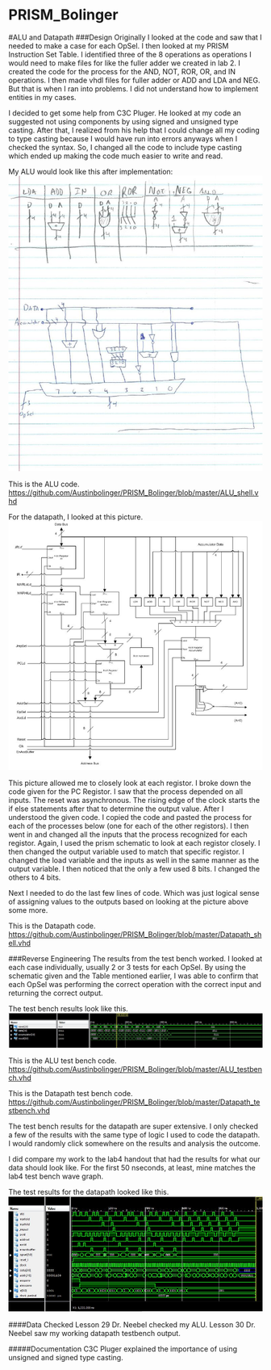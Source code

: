 PRISM_Bolinger
==============

#ALU and Datapath
###Design
Originally I looked at the code and saw that I needed to make a case for each OpSel. I then looked at my PRISM Instruction Set Table. I identified three of the 8 operations as operations I would need to make files for like the fuller adder we created in lab 2. I created the code for the process for the AND, NOT, ROR, OR, and IN operations. I then made vhdl files for fuller adder or ADD and LDA and NEG. But that is when I ran into problems. I did not understand how to implement entities in my cases. 

I decided to get some help from C3C Pluger. He looked at my code an suggested not using components by using signed and unsigned type casting. After that, I realized from his help that I could change all my coding to type casting because I would have run into errors anyways when I checked the syntax. So, I changed all the code to include type casting which ended up making the code much easier to write and read.

My ALU would look like this after implementation:
![ALU drawing](https://github.com/Austinbolinger/PRISM_Bolinger/blob/master/ALU_Drawing.JPG?raw=true "ALU Drawing")

This is the ALU code.
https://github.com/Austinbolinger/PRISM_Bolinger/blob/master/ALU_shell.vhd

For the datapath, I looked at this picture.
![prism schematic](https://github.com/Austinbolinger/PRISM_Bolinger/blob/master/prismschematic.JPG?raw=true "PRISM Schematic")

This picture allowed me to closely look at each registor. I broke down the code given for the PC Registor. I saw that the process depended on all inputs. The reset was asynchronous. The rising edge of the clock starts the if else statements after that to determine the output value. After I understood the given code. I copied the code and pasted the process for each of the processes below (one for each of the other registors). I then went in and changed all the inputs that the process recognized for each registor. Again, I used the prism schematic to look at each registor closely. I then changed the output variable used to match that specific registor. I changed the load variable and the inputs as well in the same manner as the output variable. I then noticed that the only a few used 8 bits. I changed the others to 4 bits.

Next I needed to do the last few lines of code. Which was just logical sense of assigning values to the outputs based on looking at the picture above some more.

This is the Datapath code.
https://github.com/Austinbolinger/PRISM_Bolinger/blob/master/Datapath_shell.vhd

###Reverse Engineering
The results from the test bench worked. I looked at each case individually, usually 2 or 3 tests for each OpSel. By using the schematic given and the Table mentioned earlier, I was able to confirm that each OpSel was performing the correct operation with the correct input and returning the correct output.

The test bench results look like this.
![test bench](https://github.com/Austinbolinger/PRISM_Bolinger/blob/master/testbenchOutput.JPG?raw=true "Test Bench")

This is the ALU test bench code. https://github.com/Austinbolinger/PRISM_Bolinger/blob/master/ALU_testbench.vhd

This is the Datapath test bench code. https://github.com/Austinbolinger/PRISM_Bolinger/blob/master/Datapath_testbench.vhd

The test bench results for the datapath are super extensive. I only checked a few of the results with the same type of logic I used to code the datapath. I would randomly click somewhere on the results and analysis the outcome.

I did compare my work to the lab4 handout that had the results for what our data should look like. For the first 50 nseconds, at least, mine matches the lab4 test bench wave graph.

The test results for the datapath looked like this.
![test bench](https://github.com/Austinbolinger/PRISM_Bolinger/blob/master/datapathtestbench.JPG?raw=true "Test Bench")

####Data Checked
Lesson 29 Dr. Neebel checked my ALU.
Lesson 30 Dr. Neebel saw my working datapath testbench output.

#####Documentation
C3C Pluger explained the importance of using unsigned and signed type casting.
